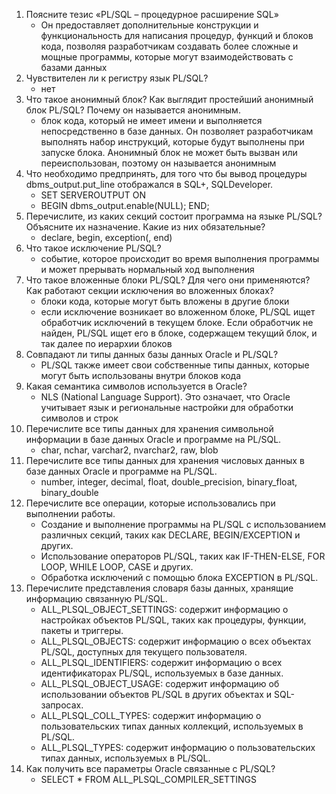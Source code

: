 1.	Поясните тезис «PL/SQL – процедурное расширение SQL»
    - Он предоставляет дополнительные конструкции и функциональность для написания процедур, функций и блоков кода, позволяя разработчикам создавать более сложные и мощные программы, которые могут взаимодействовать с базами данных
2.	Чувствителен ли к регистру язык PL/SQL? 
    - нет
3.	Что такое анонимный блок? Как выглядит простейший анонимный блок PL/SQL? Почему он называется анонимным. 
    - блок кода, который не имеет имени и выполняется непосредственно в базе данных. Он позволяет разработчикам выполнять набор инструкций, которые будут выполнены при запуске блока. Анонимный блок не может быть вызван или переиспользован, поэтому он называется анонимным
4.	Что необходимо предпринять, для того что бы вывод процедуры dbms_output.put_line  отображался в SQL+, SQLDevеloper.
    - SET SERVEROUTPUT ON
    - BEGIN dbms_output.enable(NULL); END;
5.	Перечислите, из каких секций состоит программа на языке PL/SQL? Объясните их назначение. Какие из них обязательные?
    - declare, begin, exception(, end)
6.	Что такое исключение PL/SQL?
    - событие, которое происходит во время выполнения программы и может прерывать нормальный ход выполнения
7.	Что такое вложенные блоки PL/SQL? Для чего они применяются? Как работают секции исключения во вложенных блоках? 
    - блоки кода, которые могут быть вложены в другие блоки
    - если исключение возникает во вложенном блоке, PL/SQL ищет обработчик исключений в текущем блоке. Если обработчик не найден, PL/SQL ищет его в блоке, содержащем текущий блок, и так далее по иерархии блоков
8.	Совпадают ли типы данных базы данных Oracle и PL/SQL?
    - PL/SQL также имеет свои собственные типы данных, которые могут быть использованы внутри блоков кода
9.	Какая семантика символов используется в Oracle? 
    - NLS (National Language Support). Это означает, что Oracle учитывает язык и региональные настройки для обработки символов и строк
10.	Перечислите все типы данных для хранения символьной информации в базе данных Oracle и программе на PL/SQL.
    - char, nchar, varchar2, nvarchar2, raw, blob
11.	Перечислите все типы данных для хранения числовых данных в базе данных Oracle и программе на PL/SQL.
    - number, integer, decimal, float, double_precision, binary_float, binary_double
12.	Перечислите все операции, которые использовались при выполнении работы. 
    - Создание и выполнение программы на PL/SQL с использованием различных секций, таких как DECLARE, BEGIN/EXCEPTION и других.
    - Использование операторов PL/SQL, таких как IF-THEN-ELSE, FOR LOOP, WHILE LOOP, CASE и других.
    - Обработка исключений с помощью блока EXCEPTION в PL/SQL.
13.	Перечислите представления словаря базы данных, хранящие информацию связанную PL/SQL.
    - ALL_PLSQL_OBJECT_SETTINGS: содержит информацию о настройках объектов PL/SQL, таких как процедуры, функции, пакеты и триггеры.
    - ALL_PLSQL_OBJECTS: содержит информацию о всех объектах PL/SQL, доступных для текущего пользователя.
    - ALL_PLSQL_IDENTIFIERS: содержит информацию о всех идентификаторах PL/SQL, используемых в базе данных.
    - ALL_PLSQL_OBJECT_USAGE: содержит информацию об использовании объектов PL/SQL в других объектах и SQL-запросах.
    - ALL_PLSQL_COLL_TYPES: содержит информацию о пользовательских типах данных коллекций, используемых в PL/SQL.
    - ALL_PLSQL_TYPES: содержит информацию о пользовательских типах данных, используемых в PL/SQL.
14.	Как получить все параметры Oracle связанные с PL/SQL?
    - SELECT * FROM ALL_PLSQL_COMPILER_SETTINGS